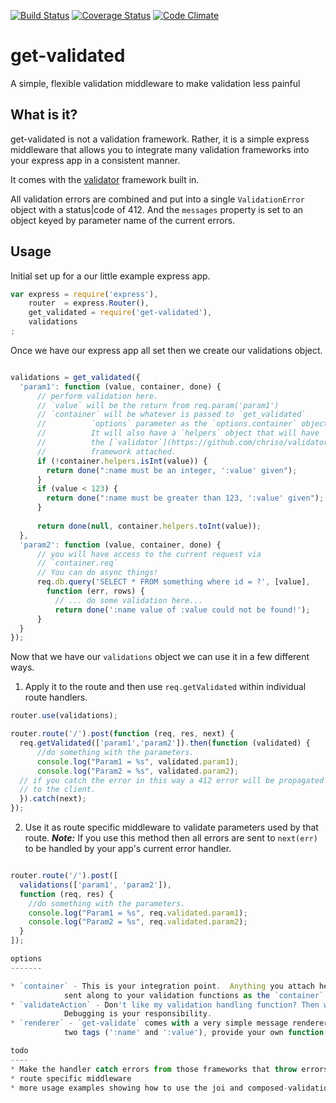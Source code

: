 [![Build Status](https://travis-ci.org/scull7/get-validated.svg)](https://travis-ci.org/scull7/get-validated)
[![Coverage Status](https://coveralls.io/repos/scull7/get-validated/badge.png)](https://coveralls.io/r/scull7/get-validated)
[![Code Climate](https://codeclimate.com/github/scull7/get-validated/badges/gpa.svg)](https://codeclimate.com/github/scull7/get-validated)

get-validated
=============

A simple, flexible validation middleware to make validation less painful

What is it?
-----------
get-validated is not a validation framework. Rather, it is a simple express
middleware that allows you to integrate many validation frameworks into your
express app in a consistent manner.

It comes with the [validator](https://github.com/chriso/validator.js) framework
built in. 

All validation errors are combined and put into a single `ValidationError` object
with a status|code of 412.  And the `messages` property is set to an object keyed
by parameter name of the current errors.

Usage
-----
Initial set up for a our little example express app.

```javascript
var express = require('express'),
    router  = express.Router(),
    get_validated = require('get-validated'),
    validations
;
```

Once we have our express app all set then we create our 
validations object.

```javascript

validations = get_validated({
  'param1': function (value, container, done) {
      // perform validation here.
      // `value` will be the return from req.param('param1')
      // `container` will be whatever is passed to `get_validated`
      //          `options` parameter as the `options.container` object
      //          It will also have a `helpers` object that will have
      //          the [`validator`](https://github.com/chriso/validator.js)
      //          framework attached.
      if (!container.helpers.isInt(value)) {
        return done(":name must be an integer, ':value' given");
      }
      if (value < 123) {
        return done(":name must be greater than 123, ':value' given");
      }
      
      return done(null, container.helpers.toInt(value));
  },
  'param2': function (value, container, done) {
      // you will have access to the current request via
      // `container.req`
      // You can do async things!
      req.db.query('SELECT * FROM something where id = ?', [value],
        function (err, rows) {
          // ... do some validation here...
          return done(':name value of :value could not be found!');
      }
  }
});
```

Now that we have our `validations` object we can use it in a few different
ways.  

1. Apply it to the route and then use `req.getValidated` within individual 
  route handlers.

```javascript
router.use(validations);

router.route('/').post(function (req, res, next) {
  req.getValidated(['param1','param2']).then(function (validated) {
      //do something with the parameters.
      console.log("Param1 = %s", validated.param1);
      console.log("Param2 = %s", validated.param2);
  // if you catch the error in this way a 412 error will be propagated
  // to the client.
  }).catch(next);
});

```

2. Use it as route specific middleware to validate parameters used by
  that route. ***Note:*** If you use this method then all errors are sent
  to `next(err)` to be handled by your app's current error handler.
  
```javascript

router.route('/').post([
  validations(['param1', 'param2']),
  function (req, res) {
    //do something with the parameters.
    console.log("Param1 = %s", req.validated.param1);
    console.log("Param2 = %s", req.validated.param2);
  }
]);

options
-------

* `container` - This is your integration point.  Anything you attach here will be
            sent along to your validation functions as the `container` object. 
* `validateAction` - Don't like my validation handling function? Then write your own.
            Debugging is your responsibility.
* `renderer` - `get-validate` comes with a very simple message renderer that recognizes
            two tags (':name' and ':value'), provide your own function if you like.

todo
----
* Make the handler catch errors from those frameworks that throw errors.
* route specific middleware
* more usage examples showing how to use the joi and composed-validations
